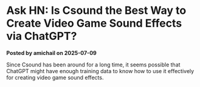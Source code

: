 # Ask HN: Is Csound the Best Way to Create Video Game Sound Effects via ChatGPT?

**Posted by amichail on 2025-07-09**

Since Csound has been around for a long time, it seems possible that ChatGPT might have enough training data to know how to use it effectively for creating video game sound effects.